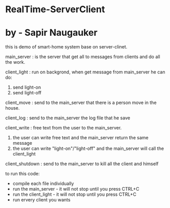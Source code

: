# RealTime-ServerClient
# by - Sapir Naugauker

this is demo of smart-home system base on server-clinet.

main_server : 
is the server that get all to messages from clients and do all the work.

client_light :
run on backgrond, when get message from main_server he can do:
  1. send light-on
  2. send light-off

client_move :
send to the main_server that there is a person move in the house.

client_log :
send to the main_server the log file that he save

client_write :
free text from the user to the main_server.
  1. the user can write free text and the main_server return the same message
  2. the user can write "light-on"/"light-off" and the main_server will call the client_light

client_shutdown :
send to the main_server to kill all the client and himself


to run this code:
  * compile each file individually
  * run the main_server - it will not stop until you press CTRL+C
  * run the client_light - it will not stop until you press CTRL+C
  * run ervery client you wants 

